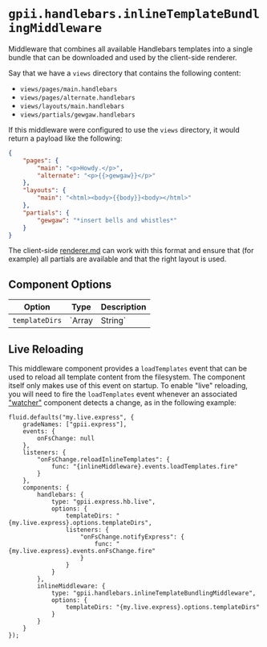 # `gpii.handlebars.inlineTemplateBundlingMiddleware`

Middleware that combines all available Handlebars templates into a single bundle that can be downloaded and used
by the client-side renderer.

Say that we have a `views` directory that contains the following content:

* `views/pages/main.handlebars`
* `views/pages/alternate.handlebars`
* `views/layouts/main.handlebars`
* `views/partials/gewgaw.handlebars`

If this middleware were configured to use the `views` directory, it would return a payload like the following:

```json
{
    "pages": {
        "main": "<p>Howdy.</p>",
        "alternate": "<p>{{>gewgaw}}</p>"
    },
    "layouts": {
        "main": "<html><body>{{body}}<body></html>"
    },
    "partials": {
        "gewgaw": "*insert bells and whistles*"
    }
}
```

The client-side [renderer.md](renderer) can work with this format and ensure that (for example) all partials are
available and that the right layout is used.

## Component Options

| Option         | Type             | Description |
| -------------- | ---------------- | ----------- |
| `templateDirs` | `Array | String` | A list of template directories that contain handlebars layouts, pages, and partials.  These can either be full paths or (better) paths relative to a particular package, as in `%gpii-handlebars/src/templates`. |

## Live Reloading

This middleware component provides a `loadTemplates` event that can be used to reload all template content from the
filesystem.  The component itself only makes use of this event on startup.  To enable "live" reloading, you will need
to fire the `loadTemplates` event whenever an associated ["watcher"](watcher.md) component detects a change, as in the
following example:

```$javascript
fluid.defaults("my.live.express", {
    gradeNames: ["gpii.express"],
    events: {
        onFsChange: null
    },
    listeners: {
        "onFsChange.reloadInlineTemplates": {
            func: "{inlineMiddleware}.events.loadTemplates.fire"
        }
    },
    components: {
        handlebars: {
            type: "gpii.express.hb.live",
            options: {
                templateDirs: "{my.live.express}.options.templateDirs",
                listeners: {
                    "onFsChange.notifyExpress": {
                        func: "{my.live.express}.events.onFsChange.fire"
                    }
                }
            }
        },
        inlineMiddleware: {
            type: "gpii.handlebars.inlineTemplateBundlingMiddleware",
            options: {
                templateDirs: "{my.live.express}.options.templateDirs"
            }
        }
    }
});
```